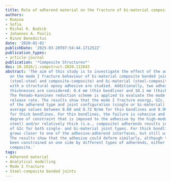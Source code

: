 ```yaml
---
title: Role of adherend material on the fracture of bi-material composite bonded joints
authors:
- Romina
- Sofia
- Michal K. Budzik
- Johannes A. Poulis
- Rinze Benedictus
date: '2020-01-01'
publishDate: '2025-03-20T07:54:44.171252Z'
publication_types:
- article-journal
publication: '*Composite Structures*'
doi: 10.1016/j.compstruct.2020.112643
abstract: 'The aim of this study is to investigate the effect of the adherend material
  on the mode I fracture behaviour of bi-material composite bonded joints. Both single-material
  (steel-steel and composite-composite) and bi-material (steel-composite) joints bonded
  with a structural epoxy adhesive are studied. Additionally, two adhesive bondline
  thicknesses are considered: 0.4 mm (thin bondline) and 10.1 mm (thick bondline).
  The Penado-Kanninen reduction scheme is applied to evaluate the mode I strain energy
  release rate. The results show that the mode I fracture energy, GIc, is independent
  of the adherend type and joint configuration (single or bi-material). GIc shows
  average values between 0.60 and 0.72 N/mm for thin bondlines and 0.90–1.10 N/mm
  for thick bondlines. For thin bondlines, the failure is cohesive and the similar
  degree of constraint that is imposed to the adhesive by the high-modulus (i.e.,
  steel) and/or relatively thick (i.e., composite) adherends results in similar values
  of GIc for both single- and bi-material joint types. For thick bondlines, the crack
  grows closer to one of the adhesive-adherend interfaces, but still within the adhesive.
  The results show that the adhesive could deform similarly, although the crack has
  been constrained on one side by different types of adherends, either a steel or
  composite.'
tags:
- Adherend material
- Analytical modelling
- Mode I fracture
- Steel-composite bonded joints
---
```

